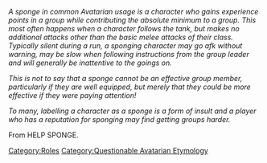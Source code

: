 *A sponge in common Avatarian usage is a character who gains experience
points in a group while contributing the absolute minimum to a group.
This most often happens when a character follows the tank, but makes no
additional attacks other than the basic melee attacks of their class.
Typically silent during a run, a sponging character may go afk without
warning, may be slow when following instructions from the group leader
and will generally be inattentive to the goings on.*

*This is not to say that a sponge cannot be an effective group member,
particularly if they are well equipped, but merely that they could be
more effective if they were paying attention!*

*To many, labelling a character as a sponge is a form of insult and a
player who has a reputation for sponging may find getting groups
harder.*

From HELP SPONGE.

[Category:Roles](Category:Roles "wikilink") [Category:Questionable
Avatarian
Etymology](Category:Questionable_Avatarian_Etymology "wikilink")
